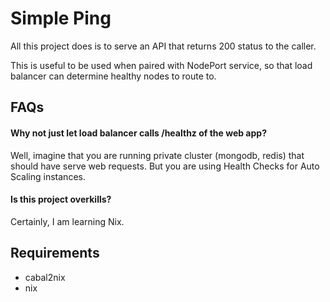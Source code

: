 # Simple Ping

All this project does is to serve an API that returns 200 status to the caller.

This is useful to be used when paired with NodePort service, so that load balancer can determine healthy nodes to route to.

## FAQs

#### Why not just let load balancer calls /healthz of the web app?

Well, imagine that you are running private cluster (mongodb, redis) that should have serve web requests. But you are using Health Checks for Auto Scaling instances.

#### Is this project overkills?

Certainly, I am learning Nix.

## Requirements

- cabal2nix
- nix
